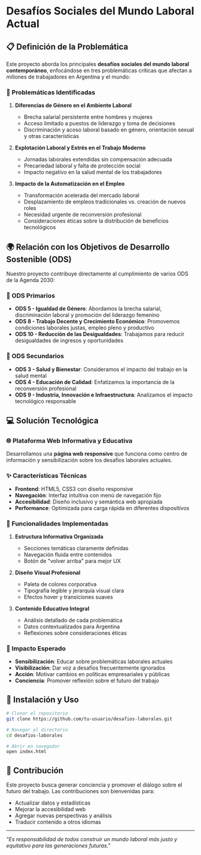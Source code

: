 # Desafíos Sociales del Mundo Laboral Actual

## 📋 Definición de la Problemática

Este proyecto aborda los principales **desafíos sociales del mundo laboral contemporáneo**, enfocándose en tres problemáticas críticas que afectan a millones de trabajadores en Argentina y el mundo:

### 🚨 Problemáticas Identificadas

1. **Diferencias de Género en el Ambiente Laboral**
   - Brecha salarial persistente entre hombres y mujeres
   - Acceso limitado a puestos de liderazgo y toma de decisiones
   - Discriminación y acoso laboral basado en género, orientación sexual y otras características

2. **Explotación Laboral y Estrés en el Trabajo Moderno**
   - Jornadas laborales extendidas sin compensación adecuada
   - Precariedad laboral y falta de protección social
   - Impacto negativo en la salud mental de los trabajadores

3. **Impacto de la Automatización en el Empleo**
   - Transformación acelerada del mercado laboral
   - Desplazamiento de empleos tradicionales vs. creación de nuevos roles
   - Necesidad urgente de reconversión profesional
   - Consideraciones éticas sobre la distribución de beneficios tecnológicos

## 🌍 Relación con los Objetivos de Desarrollo Sostenible (ODS)

Nuestro proyecto contribuye directamente al cumplimiento de varios ODS de la Agenda 2030:

### 🎯 ODS Primarios

- **ODS 5 - Igualdad de Género**: Abordamos la brecha salarial, discriminación laboral y promoción del liderazgo femenino
- **ODS 8 - Trabajo Decente y Crecimiento Económico**: Promovemos condiciones laborales justas, empleo pleno y productivo
- **ODS 10 - Reducción de las Desigualdades**: Trabajamos para reducir desigualdades de ingresos y oportunidades

### 🎯 ODS Secundarios

- **ODS 3 - Salud y Bienestar**: Consideramos el impacto del trabajo en la salud mental
- **ODS 4 - Educación de Calidad**: Enfatizamos la importancia de la reconversión profesional
- **ODS 9 - Industria, Innovación e Infraestructura**: Analizamos el impacto tecnológico responsable

## 💻 Solución Tecnológica

### 🌐 Plataforma Web Informativa y Educativa

Desarrollamos una **página web responsive** que funciona como centro de información y sensibilización sobre los desafíos laborales actuales.

### ✨ Características Técnicas

- **Frontend**: HTML5, CSS3 con diseño responsive
- **Navegación**: Interfaz intuitiva con menú de navegación fijo
- **Accesibilidad**: Diseño inclusivo y semántica web apropiada
- **Performance**: Optimizada para carga rápida en diferentes dispositivos

### 🎨 Funcionalidades Implementadas

1. **Estructura Informativa Organizada**
   - Secciones temáticas claramente definidas
   - Navegación fluida entre contenidos
   - Botón de "volver arriba" para mejor UX

2. **Diseño Visual Profesional**
   - Paleta de colores corporativa
   - Tipografía legible y jerarquía visual clara
   - Efectos hover y transiciones suaves

3. **Contenido Educativo Integral**
   - Análisis detallado de cada problemática
   - Datos contextualizados para Argentina
   - Reflexiones sobre consideraciones éticas

### 🚀 Impacto Esperado

- **Sensibilización**: Educar sobre problemáticas laborales actuales
- **Visibilización**: Dar voz a desafíos frecuentemente ignorados
- **Acción**: Motivar cambios en políticas empresariales y públicas
- **Conciencia**: Promover reflexión sobre el futuro del trabajo

## 📱 Instalación y Uso

```bash
# Clonar el repositorio
git clone https://github.com/tu-usuario/desafios-laborales.git

# Navegar al directorio
cd desafios-laborales

# Abrir en navegador
open index.html
```

## 🤝 Contribución

Este proyecto busca generar conciencia y promover el diálogo sobre el futuro del trabajo. Las contribuciones son bienvenidas para:

- Actualizar datos y estadísticas
- Mejorar la accesibilidad web
- Agregar nuevas perspectivas y análisis
- Traducir contenido a otros idiomas

---

*"Es responsabilidad de todos construir un mundo laboral más justo y equitativo para las generaciones futuras."*
